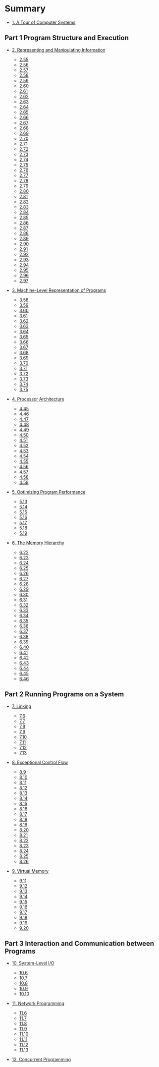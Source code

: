 # Summary

* [1. A Tour of Computer Systems](chapter1/index.md)

## Part 1 Program Structure and Execution

* [2. Representing and Manipulating Information](chapter2/index.md)
    - [2.55](chapter2/2.55.md)
    - [2.56](chapter2/2.56.md)
    - [2.57](chapter2/2.57.md)
    - [2.58](chapter2/2.58.md)
    - [2.59](chapter2/2.59.md)
    - [2.60](chapter2/2.60.md)
    - [2.61](chapter2/2.61.md)
    - [2.62](chapter2/2.62.md)
    - [2.63](chapter2/2.63.md)
    - [2.64](chapter2/2.64.md)
    - [2.65](chapter2/2.65.md)
    - [2.66](chapter2/2.66.md)
    - [2.67](chapter2/2.67.md)
    - [2.68](chapter2/2.68.md)
    - [2.69](chapter2/2.69.md)
    - [2.70](chapter2/2.70.md)
    - [2.71](chapter2/2.71.md)
    - [2.72](chapter2/2.72.md)
    - [2.73](chapter2/2.73.md)
    - [2.74](chapter2/2.74.md)
    - [2.75](chapter2/2.75.md)
    - [2.76](chapter2/2.76.md)
    - [2.77](chapter2/2.77.md)
    - [2.78](chapter2/2.78.md)
    - [2.79](chapter2/2.79.md)
    - [2.80](chapter2/2.80.md)
    - [2.81](chapter2/2.81.md)
    - [2.82](chapter2/2.82.md)
    - [2.83](chapter2/2.83.md)
    - [2.84](chapter2/2.84.md)
    - [2.85](chapter2/2.85.md)
    - [2.86](chapter2/2.86.md)
    - [2.87](chapter2/2.87.md)
    - [2.88](chapter2/2.88.md)
    - [2.89](chapter2/2.89.md)
    - [2.90](chapter2/2.90.md)
    - [2.91](chapter2/2.91.md)
    - [2.92](chapter2/2.92.md)
    - [2.93](chapter2/2.93.md)
    - [2.94](chapter2/2.94.md)
    - [2.95](chapter2/2.95.md)
    - [2.96](chapter2/2.96.md)
    - [2.97](chapter2/2.97.md)

* [3. Machine-Level Representation of Programs](chapter3/index.md)
    - [3.58](chapter3/3.58.md)
    - [3.59](chapter3/3.59.md)
    - [3.60](chapter3/3.60.md)
    - [3.61](chapter3/3.61.md)
    - [3.62](chapter3/3.62.md)
    - [3.63](chapter3/3.63.md)
    - [3.64](chapter3/3.64.md)
    - [3.65](chapter3/3.65.md)
    - [3.66](chapter3/3.66.md)
    - [3.67](chapter3/3.67.md)
    - [3.68](chapter3/3.68.md)
    - [3.69](chapter3/3.69.md)
    - [3.70](chapter3/3.70.md)
    - [3.71](chapter3/3.71.md)
    - [3.72](chapter3/3.72.md)
    - [3.73](chapter3/3.73.md)
    - [3.74](chapter3/3.74.md)
    - [3.75](chapter3/3.75.md)

* [4. Processor Architecture](chapter4/index.md)
    - [4.45](chapter4/4.45.md)
    - [4.46](chapter4/4.46.md)
    - [4.47](chapter4/4.47.md)
    - [4.48](chapter4/4.48.md)
    - [4.49](chapter4/4.49.md)
    - [4.50](chapter4/4.50.md)
    - [4.51](chapter4/4.51.md)
    - [4.52](chapter4/4.52.md)
    - [4.53](chapter4/4.53.md)
    - [4.54](chapter4/4.54.md)
    - [4.55](chapter4/4.55.md)
    - [4.56](chapter4/4.56.md)
    - [4.57](chapter4/4.57.md)
    - [4.58](chapter4/4.58.md)
    - [4.59](chapter4/4.59.md)

* [5. Optimizing Program Performance](chapter5/index.md)
    - [5.13](chapter5/5.13.md)
    - [5.14](chapter5/5.14.md)
    - [5.15](chapter5/5.15.md)
    - [5.16](chapter5/5.16.md)
    - [5.17](chapter5/5.17.md)
    - [5.18](chapter5/5.18.md)
    - [5.19](chapter5/5.19.md)

* [6. The Memory Hierarchy](chapter6/index.md)
    - [6.22](chapter6/6.22.md)
    - [6.23](chapter6/6.23.md)
    - [6.24](chapter6/6.24.md)
    - [6.25](chapter6/6.25.md)
    - [6.26](chapter6/6.26.md)
    - [6.27](chapter6/6.27.md)
    - [6.28](chapter6/6.28.md)
    - [6.29](chapter6/6.29.md)
    - [6.30](chapter6/6.30.md)
    - [6.31](chapter6/6.31.md)
    - [6.32](chapter6/6.32.md)
    - [6.33](chapter6/6.33.md)
    - [6.34](chapter6/6.34.md)
    - [6.35](chapter6/6.35.md)
    - [6.36](chapter6/6.36.md)
    - [6.37](chapter6/6.37.md)
    - [6.38](chapter6/6.38.md)
    - [6.39](chapter6/6.39.md)
    - [6.40](chapter6/6.40.md)
    - [6.41](chapter6/6.41.md)
    - [6.42](chapter6/6.42.md)
    - [6.43](chapter6/6.43.md)
    - [6.44](chapter6/6.44.md)
    - [6.45](chapter6/6.45.md)
    - [6.46](chapter6/6.46.md)

## Part 2 Running Programs on a System

* [7. Linking](chapter7/index.md)
    - [7.6](chapter7/7.6.md)
    - [7.7](chapter7/7.7.md)
    - [7.8](chapter7/7.8.md)
    - [7.9](chapter7/7.9.md)
    - [7.10](chapter7/7.10.md)
    - [7.11](chapter7/7.11.md)
    - [7.12](chapter7/7.12.md)
    - [7.13](chapter7/7.13.md)

* [8. Exceptional Control Flow](chapter8/index.md)
    - [8.9](chapter8/8.9.md)
    - [8.10](chapter8/8.10.md)
    - [8.11](chapter8/8.11.md)
    - [8.12](chapter8/8.12.md)
    - [8.13](chapter8/8.13.md)
    - [8.14](chapter8/8.14.md)
    - [8.15](chapter8/8.15.md)
    - [8.16](chapter8/8.16.md)
    - [8.17](chapter8/8.17.md)
    - [8.18](chapter8/8.18.md)
    - [8.19](chapter8/8.19.md)
    - [8.20](chapter8/8.20.md)
    - [8.21](chapter8/8.21.md)
    - [8.22](chapter8/8.22.md)
    - [8.23](chapter8/8.23.md)
    - [8.24](chapter8/8.24.md)
    - [8.25](chapter8/8.25.md)
    - [8.26](chapter8/8.26.md)

* [9. Virtual Memory](chapter9/index.md)
    - [9.11](chapter9/9.11.md)
    - [9.12](chapter9/9.12.md)
    - [9.13](chapter9/9.13.md)
    - [9.14](chapter9/9.14.md)
    - [9.15](chapter9/9.15.md)
    - [9.16](chapter9/9.16.md)
    - [9.17](chapter9/9.17.md)
    - [9.18](chapter9/9.18.md)
    - [9.19](chapter9/9.19.md)
    - [9.20](chapter9/9.20.md)

## Part 3 Interaction and Communication between Programs

* [10. System-Level I/O](chapter10/index.md)
    - [10.6](chapter10/10.6.md)
    - [10.7](chapter10/10.7.md)
    - [10.8](chapter10/10.8.md)
    - [10.9](chapter10/10.9.md)
    - [10.10](chapter10/10.10.md)

* [11. Network Programming](chapter11/index.md)
    - [11.6](chapter11/11.6.md)
    - [11.7](chapter11/11.7.md)
    - [11.8](chapter11/11.8.md)
    - [11.9](chapter11/11.9.md)
    - [11.10](chapter11/11.10.md)
    - [11.11](chapter11/11.11.md)
    - [11.12](chapter11/11.12.md)
    - [11.13](chapter11/11.13.md)

* [12. Concurrent Programming](chapter12/index.md)
    <!--- [12.16](chapter12/12.16.md)-->
    <!--- [12.17](chapter12/12.17.md)-->
    <!--- [12.18](chapter12/12.18.md)-->
    <!--- [12.19](chapter12/12.19.md)-->
    <!--- [12.20](chapter12/12.20.md)-->
    <!--- [12.21](chapter12/12.21.md)-->
    <!--- [12.22](chapter12/12.22.md)-->
    <!--- [12.23](chapter12/12.23.md)-->
    <!--- [12.24](chapter12/12.24.md)-->
    <!--- [12.25](chapter12/12.25.md)-->
    <!--- [12.26](chapter12/12.26.md)-->
    <!--- [12.27](chapter12/12.27.md)-->
    <!--- [12.28](chapter12/12.28.md)-->
    <!--- [12.29](chapter12/12.29.md)-->
    <!--- [12.30](chapter12/12.30.md)-->
    <!--- [12.31](chapter12/12.31.md)-->
    <!--- [12.32](chapter12/12.32.md)-->
    <!--- [12.33](chapter12/12.33.md)-->
    <!--- [12.34](chapter12/12.34.md)-->
    <!--- [12.35](chapter12/12.35.md)-->
    <!--- [12.36](chapter12/12.36.md)-->
    <!--- [12.37](chapter12/12.37.md)-->
    <!--- [12.38](chapter12/12.38.md)-->
    <!--- [12.39](chapter12/12.39.md)-->
